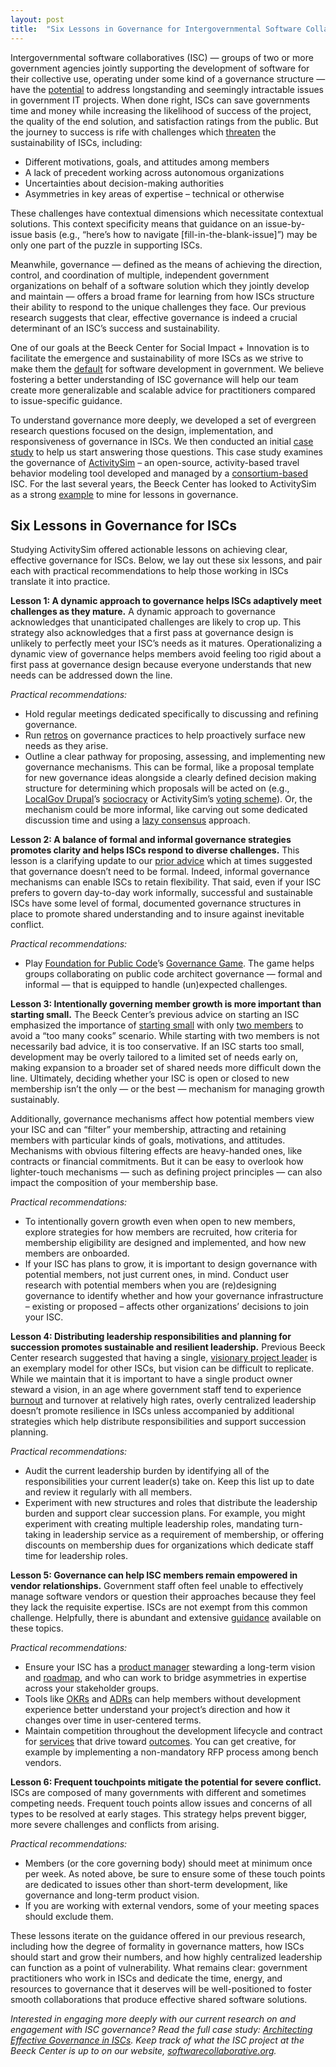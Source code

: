 ```yaml
---
layout: post
title:  "Six Lessons in Governance for Intergovernmental Software Collaboratives"
---
```


Intergovernmental software collaboratives (ISC) — groups of two or more government agencies jointly supporting the development of software for their collective use, operating under some kind of a governance structure — have the [potential](https://softwarecollaborative.org/2022/01/24/hypothesis.html#the-hypothesis) to address longstanding and seemingly intractable issues in government IT projects. When done right, ISCs can save governments time and money while increasing the likelihood of success of the project, the quality of the end solution, and satisfaction ratings from the public. But the journey to success is rife with challenges which [threaten](https://dl.acm.org/doi/10.1145/3511889) the sustainability of ISCs, including: 

* Different motivations, goals, and attitudes among members
* A lack of precedent working across autonomous organizations 
* Uncertainties about decision-making authorities 
* Asymmetries in key areas of expertise – technical or otherwise

These challenges have contextual dimensions which necessitate contextual solutions. This context specificity means that guidance on an issue-by-issue basis (e.g., “here’s how to navigate [fill-in-the-blank-issue]”) may be only one part of the puzzle in supporting ISCs. 

Meanwhile, governance — defined as the means of achieving the direction, control, and coordination of multiple, independent government organizations on behalf of a software solution which they jointly develop and maintain — offers a broad frame for learning from how ISCs structure their ability to respond to the unique challenges they face. Our previous research suggests that clear, effective governance is indeed a crucial determinant of an ISC’s success and sustainability. 

One of our goals at the Beeck Center for Social Impact + Innovation is to facilitate the emergence and sustainability of more ISCs as we strive to make them the [default](https://softwarecollaborative.org/2022/01/24/hypothesis.html#the-right-thing) for software development in government. We believe fostering a better understanding of ISC governance will help our team create more generalizable and scalable advice for practitioners compared to issue-specific guidance.

To understand governance more deeply, we developed a set of evergreen research questions focused on the design, implementation, and responsiveness of governance in ISCs. We then conducted an initial [case study](https://beeckcenter.georgetown.edu/report/architecting-effective-governance-in-iscs/) to help us start answering those questions. This case study examines the governance of [ActivitySim](https://activitysim.github.io/) – an open-source, activity-based travel behavior modeling tool developed and managed by a [consortium-based](https://www.sciencedirect.com/science/article/pii/S0740624X1630257X?via%3Dihub) ISC. For the last several years, the Beeck Center has looked to ActivitySim as a strong [example](https://beeckcenter.georgetown.edu/wp-content/uploads/2021/04/Sharing-Government-Software.pdf#page=11) to mine for lessons in governance.

## Six Lessons in Governance for ISCs

Studying ActivitySim offered actionable lessons on achieving clear, effective governance for ISCs. Below, we lay out these six lessons, and pair each with practical recommendations to help those working in ISCs translate it into practice.

**Lesson 1: A dynamic approach to governance helps ISCs adaptively meet challenges as they mature.** A dynamic approach to governance acknowledges that unanticipated challenges are likely to crop up. This strategy also acknowledges that a first pass at governance design is unlikely to perfectly meet your ISC’s needs as it matures. Operationalizing a dynamic view of governance helps members avoid feeling too rigid about a first pass at governance design because everyone understands that new needs can be addressed down the line.

*Practical recommendations:*
* Hold regular meetings dedicated specifically to discussing and refining governance.
* Run [retros](https://miro.com/guides/retrospectives/) on governance practices to help proactively surface new needs as they arise.
* Outline a clear pathway for proposing, assessing, and implementing new governance mechanisms. This can be formal, like a proposal template for new governance ideas alongside a clearly defined decision making structure for determining which proposals will be acted on (e.g., [LocalGov Drupal](https://localgovdrupal.org/about-lgd/governance)’s [sociocracy](https://www.youtube.com/watch?v=qEdUr91660U) or ActivitySim’s [voting scheme](https://github.com/ActivitySim/activitysim/wiki/Governance#decision-making)). Or, the mechanism could be more informal, like carving out some dedicated discussion time and using a [lazy consensus](https://medlabboulder.gitlab.io/democraticmediums/mediums/lazy_consensus/) approach.

**Lesson 2: A balance of formal and informal governance strategies promotes clarity and helps ISCs respond to diverse challenges.** This lesson is a clarifying update to our [prior advice](https://beeckcenter.georgetown.edu/wp-content/uploads/2021/04/Sharing-Government-Software_Final.pdf#page=9) which at times suggested that governance doesn’t need to be formal. Indeed, informal governance mechanisms can enable ISCs to retain flexibility. That said, even if your ISC prefers to govern day-to-day work informally, successful and sustainable ISCs have some level of formal, documented governance structures in place to promote shared understanding and to insure against inevitable conflict.

*Practical recommendations:*
* Play [Foundation for Public Code](https://publiccode.net/)’s [Governance Game](https://github.com/publiccodenet/governance-game). The game helps groups collaborating on public code architect governance — formal and informal — that is equipped to handle (un)expected challenges. 

**Lesson 3: Intentionally governing member growth is more important than starting small.** The Beeck Center’s previous advice on starting an ISC emphasized the importance of [starting small](https://beeckcenter.georgetown.edu/learning-from-failure-when-sharing-software-doesnt-work/) with only [two members](https://beeckcenter.georgetown.edu/wp-content/uploads/2021/04/Sharing-Government-Software_Final.pdf#page=10) to avoid a “too many cooks” scenario. While starting with two members is not necessarily bad advice, it is too conservative. If an ISC starts too small, development may be overly tailored to a limited set of needs early on, making expansion to a broader set of shared needs more difficult down the line. Ultimately, deciding whether your ISC is open or closed to new membership isn’t the only — or the best — mechanism for managing growth sustainably.

Additionally, governance mechanisms affect how potential members view your ISC and can “filter” your membership, attracting and retaining members with particular kinds of goals, motivations, and attitudes. Mechanisms with obvious filtering effects are heavy-handed ones, like contracts or financial commitments. But it can be easy to overlook how lighter-touch mechanisms — such as defining project principles — can also impact the composition of your membership base.

*Practical recommendations:*
* To intentionally govern growth even when open to new members, explore strategies for how members are recruited, how criteria for membership eligibility are designed and implemented, and how new members are onboarded. 
* If your ISC has plans to grow, it is important to design governance with potential members, not just current ones, in mind. Conduct user research with potential members when you are (re)designing governance to identify whether and how your governance infrastructure – existing or proposed – affects other organizations’ decisions to join your ISC.

**Lesson 4: Distributing leadership responsibilities and planning for succession promotes sustainable and resilient leadership.** Previous Beeck Center research suggested that having a single, [visionary project leader](https://beeckcenter.georgetown.edu/wp-content/uploads/2021/10/LocalGov-Drupal-Case-Study.pdf#page=4) is an exemplary model for other ISCs, but vision can be difficult to replicate. While we maintain that it is important to have a single product owner steward a vision, in an age where government staff tend to experience [burnout](https://journals.sagepub.com/doi/10.1177/0734371X221081508) and turnover at relatively high rates, overly centralized leadership doesn’t promote resilience in ISCs unless accompanied by additional strategies which help distribute responsibilities and support succession planning.

*Practical recommendations:*
* Audit the current leadership burden by identifying all of the responsibilities your current leader(s) take on. Keep this list up to date and review it regularly with all members. 
* Experiment with new structures and roles that distribute the leadership burden and support clear succession plans. For example, you might experiment with creating multiple leadership roles, mandating turn-taking in leadership service as a requirement of membership, or offering discounts on membership dues for organizations which dedicate staff time for leadership roles.

**Lesson 5: Governance can help ISC members remain empowered in vendor relationships.** Government staff often feel unable to effectively manage software vendors or question their approaches because they feel they lack the requisite expertise. ISCs are not exempt from this common challenge. Helpfully, there is abundant and extensive [guidance](https://agilebudgeting.org/#de-risking-custom-technology-projects) available on these topics.

*Practical recommendations:*
* Ensure your ISC has a [product manager](https://medium.com/the-u-s-digital-service/the-importance-of-product-management-in-government-b59933d01874) stewarding a long-term vision and [roadmap](https://product-guide.18f.gov/define/roadmap/), and who can work to bridge asymmetries in expertise across your stakeholder groups. 
* Tools like [OKRs](https://github.com/18F/objectives-and-key-results) and [ADRs](https://18f.gsa.gov/2021/07/06/architecture_decision_records_helpful_now_invaluable_later/) can help members without development experience better understand your project’s direction and how it changes over time in user-centered terms. 
* Maintain competition throughout the development lifecycle and contract for [services](https://agilebudgeting.org/plays/services/) that drive toward [outcomes](https://agilebudgeting.org/plays/outcomes/). You can get creative, for example by implementing a non-mandatory RFP process among bench vendors.

**Lesson 6: Frequent touchpoints mitigate the potential for severe conflict.** ISCs are composed of many governments with different and sometimes competing needs. Frequent touch points allow issues and concerns of all types to be resolved at early stages. This strategy helps prevent bigger, more severe challenges and conflicts from arising.

*Practical recommendations:*
* Members (or the core governing body) should meet at minimum once per week. As noted above, be sure to ensure some of these touch points are dedicated to issues other than short-term development, like governance and long-term product vision. 
* If you are working with external vendors, some of your meeting spaces should exclude them.

These lessons iterate on the guidance offered in our previous research, including how the degree of formality in governance matters, how ISCs should start and grow their numbers, and how highly centralized leadership can function as a point of vulnerability. What remains clear: government practitioners who work in ISCs and dedicate the time, energy, and resources to governance that it deserves will be well-positioned to foster smooth collaborations that produce effective shared software solutions.

*Interested in engaging more deeply with our current research on and engagement with ISC governance? Read the full case study: [Architecting Effective Governance in ISCs](https://beeckcenter.georgetown.edu/report/architecting-effective-governance-in-iscs/). Keep track of what the ISC project at the Beeck Center is up to on our website, [softwarecollaborative.org](https://softwarecollaborative.org/).* 
